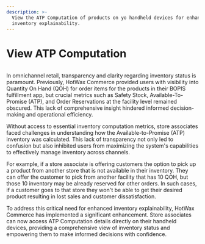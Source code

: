 ```yaml
---
description: >-
  View the ATP Computation of products on yo handheld devices for enhanced
  inventory explainability.
---
```


# View ATP Computation

<figure><img src="https://www.hotwax.co/hubfs/ATP%20comuptation.png" alt=""><figcaption></figcaption></figure>



In omnichannel retail, transparency and clarity regarding inventory status is paramount. Previously, HotWax Commerce provided users with visibility into Quantity On Hand (QOH) for order items for the products in their BOPIS fulfillment app, but crucial metrics such as Safety Stock, Available-To-Promise (ATP), and Order Reservations at the facility level remained obscured. This lack of comprehensive insight hindered informed decision-making and operational efficiency.&#x20;

Without access to essential inventory computation metrics, store associates faced challenges in understanding how the Available-to-Promise (ATP) inventory was calculated. This lack of transparency not only led to confusion but also inhibited users from maximizing the system's capabilities to effectively manage inventory across channels.

For example, if a store associate is offering customers the option to pick up a product from another store that is not available in their inventory. They can offer the customer to pick from another facility that has 10 QOH, but those 10 inventory may be already reserved for other orders. In such cases, if a customer goes to that store they won't be able to get their desired product resulting in lost sales and customer dissatisfaction.

To address this critical need for enhanced inventory explainability, HotWax Commerce has implemented a significant enhancement. Store associates can now access ATP Computation details directly on their handheld devices, providing a comprehensive view of inventory status and empowering them to make informed decisions with confidence.
